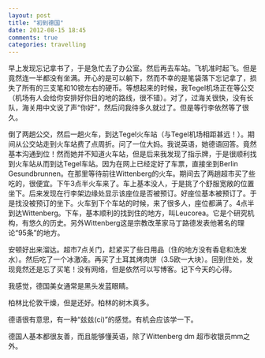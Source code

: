 ```yaml
---
layout: post
title: "初到德国"
date: 2012-08-15 18:45
comments: true
categories: travelling
---
```

早上发现忘记拿书了，于是急忙去了办公室。然后再去车站。飞机准时起飞。但是竟然连一半都没有坐满。开心的是可以躺下，然而不幸的是笔袋落下忘记拿了，损失了所有的三支笔和10镑左右的硬币。等想起来的时候，我Tegel机场正在等公交（机场有人会给你安排好你目的地的路线，很不错）。对了，过海关很快，没有长队，海关用中文说了声“你好”，然后问我待多久就过了。但是等行李依然等了很久。

倒了两趟公交，然后一趟火车，到达Tegel火车站（与Tegel机场相距甚远！）。期间从公交站走到火车站费了点周折。问了一位大妈。我说英语，她德语回答。竟然基本沟通到位！然而她并不知道火车站，但是后来我发现了指示牌，于是很顺利找到火车站从而到达Tegel车站。因为在网上已经定好了车票，直接坐到Berlin Gesundbrunnen。在那里等待前往Wittenberg的火车。期间去了两趟超市买了些吃的，很便宜。下午3点半火车来了。车上基本没人，于是挑了个舒服宽敞的位置坐下。后来发现在行李架边缘处显示该座位是否被预订。好座位基本被预订了。于是找没被预订的坐下。火车到下个车站的时候，来了很多人，座位都满了。4点半到达Wittenberg。下车，基本顺利的找到住的地方，叫Leucorea。它是个研究机构，有悠久的历史。另外Wittenberg这是宗教改革家马丁路德发表他著名的理论“95条”的地方。

安顿好出来溜达。超市7点关门，赶紧买了些日用品（住的地方没有香皂和洗发水）。然后吃了一个冰激凌。再买了土耳其烤肉饼（3.5欧一大块）。回到住处，发现竟然还是忘了买笔！没有网络，但是依然可以写博客。记下今天的心得。

我感觉，德国美女通常是黑头发蓝眼睛。

柏林比伦敦干燥，但是还好。柏林的树木真多。

德语很有意思，有一种“兹兹(ci)”的感觉。有机会应该学一下。

德国人基本都很友善，而且能够懂英语，除了Wittenberg dm 超市收银员mm之外。


